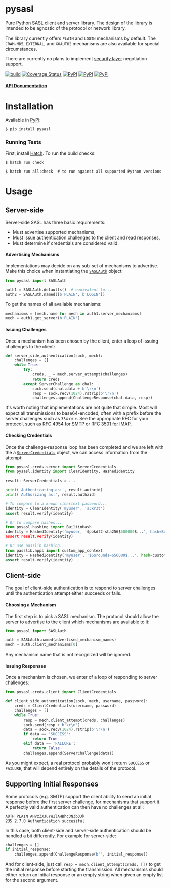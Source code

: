 pysasl
======

Pure Python SASL client and server library. The design of the library is
intended to be agnostic of the protocol or network library.

The library currently offers `PLAIN` and `LOGIN` mechanisms by default. The
`CRAM-MD5`, `EXTERNAL`, and `XOAUTH2` mechanisms are also available for special
circumstances.

There are currently no plans to implement
[security layer](https://datatracker.ietf.org/doc/html/rfc4422#section-3.7)
negotiation support.

[![build](https://github.com/icgood/pysasl/actions/workflows/python-check.yml/badge.svg)](https://github.com/icgood/pysasl/actions/workflows/python-check.yml)
[![Coverage Status](https://coveralls.io/repos/icgood/pysasl/badge.svg?branch=main)](https://coveralls.io/r/icgood/pysasl?branch=main)
[![PyPI](https://img.shields.io/pypi/v/pysasl.svg)](https://pypi.python.org/pypi/pysasl)
[![PyPI](https://img.shields.io/pypi/pyversions/pysasl.svg)](https://pypi.python.org/pypi/pysasl)
[![PyPI](https://img.shields.io/pypi/l/pysasl.svg)](https://pypi.python.org/pypi/pysasl)

#### [API Documentation](https://icgood.github.io/pysasl/)

Installation
============

Available in [PyPi](https://pypi.python.org/):

```console
$ pip install pysasl
```

### Running Tests

First, install [Hatch][0]. To run the build checks:

```console
$ hatch run check

$ hatch run all:check  # to run against all supported Python versions
```

Usage
=====

## Server-side

Server-side SASL has three basic requirements:

* Must advertise supported mechanisms,
* Must issue authentication challenges to the client and read responses,
* Must determine if credentials are considered valid.

#### Advertising Mechanisms

Implementations may decide on any sub-set of mechanisms to advertise. Make this
choice when instantiating the [`SASLAuth`][1] object:

```python
from pysasl import SASLAuth

auth1 = SASLAuth.defaults()  # equivalent to...
auth2 = SASLAuth.named([b'PLAIN', b'LOGIN'])
```

To get the names of all available mechanisms:

```python
mechanisms = [mech.name for mech in auth1.server_mechanisms]
mech = auth1.get_server(b'PLAIN')
```

#### Issuing Challenges

Once a mechanism has been chosen by the client, enter a loop of issuing
challenges to the client:

```python
def server_side_authentication(sock, mech):
    challenges = []
    while True:
        try:
            creds, _ = mech.server_attempt(challenges)
            return creds
        except ServerChallenge as chal:
            sock.send(chal.data + b'\r\n')
            resp = sock.recv(1024).rstrip(b'\r\n')
            challenges.append(ChallengeResponse(chal.data, resp))
```

It's worth noting that implementations are not quite that simple. Most will
expect all transmissions to base64-encoded, often with a prefix before the
server challenges such as `334` or `+`. See the appropriate RFC for your
protocol, such as [RFC 4954 for SMTP][3] or [RFC 3501 for IMAP][4].

#### Checking Credentials

Once the challenge-response loop has been completed and we are left with the
a [`ServerCredentials`][2] object, we can access information from the
attempt:

```python
from pysasl.creds.server import ServerCredentials
from pysasl.identity import ClearIdentity, HashedIdentity

result: ServerCredentials = ...

print('Authenticating as:', result.authcid)
print('Authorizing as:', result.authzid)

# To compare to a known cleartext password...
identity = ClearIdentity('myuser', 's3kr3t')
assert result.verify(identity)

# Or to compare hashes...
from pysasl.hashing import BuiltinHash
identity = HashedIdentity('myuser, '$pbkdf2-sha256$500000$...', hash=BuiltinHash())
assert result.verify(identity)

# Or use passlib hashing...
from passlib.apps import custom_app_context
identity = HashedIdentity('myuser', '$6$rounds=656000$...', hash=custom_app_context)
assert result.verify(identity)
```

## Client-side

The goal of client-side authentication is to respond to server challenges until
the authentication attempt either succeeds or fails.

#### Choosing a Mechanism

The first step is to pick a SASL mechanism. The protocol should allow the server
to advertise to the client which mechanisms are available to it:

```python
from pysasl import SASLAuth

auth = SASLAuth.named(advertised_mechanism_names)
mech = auth.client_mechanisms[0]
```

Any mechanism name that is not recognized will be ignored.

#### Issuing Responses

Once a mechanism is chosen, we enter of a loop of responding to server
challenges:

```python
from pysasl.creds.client import ClientCredentials

def client_side_authentication(sock, mech, username, password):
    creds = ClientCredentials(username, password)
    challenges = []
    while True:
        resp = mech.client_attempt(creds, challenges)
        sock.send(resp + b'\r\n')
        data = sock.recv(1024).rstrip(b'\r\n')
        if data == 'SUCCESS':
            return True
        elif data == 'FAILURE':
            return False
        challenges.append(ServerChallenge(data))
```

As you might expect, a real protocol probably won't return `SUCCESS` or
`FAILURE`, that will depend entirely on the details of the protocol.

## Supporting Initial Responses

Some protocols (e.g. SMTP) support the client ability to send an initial
response before the first server challenge, for mechanisms that support it.
A perfectly valid authentication can then have no challenges at all:

```
AUTH PLAIN AHVzZXJuYW1lAHBhc3N3b3Jk
235 2.7.0 Authentication successful
```

In this case, both client-side and server-side authentication should be
handled a bit differently. For example for server-side:

```python
challenges = []
if initial_response:
    challenges.append(ChallengeResponse(b'', initial_response))
```

And for client-side, just call `resp = mech.client_attempt(creds, [])`
to get the initial response before starting the transmission. All
mechanisms should either return an initial response or an empty string
when given an empty list for the second argument.

[0]: https://hatch.pypa.io/latest/install/
[1]: https://icgood.github.io/pysasl/pysasl.html#pysasl.SASLAuth
[2]: https://icgood.github.io/pysasl/pysasl.creds.html#pysasl.creds.server.ServerCredentials
[3]: https://tools.ietf.org/html/rfc4954
[4]: https://tools.ietf.org/html/rfc3501#section-6.2.2
